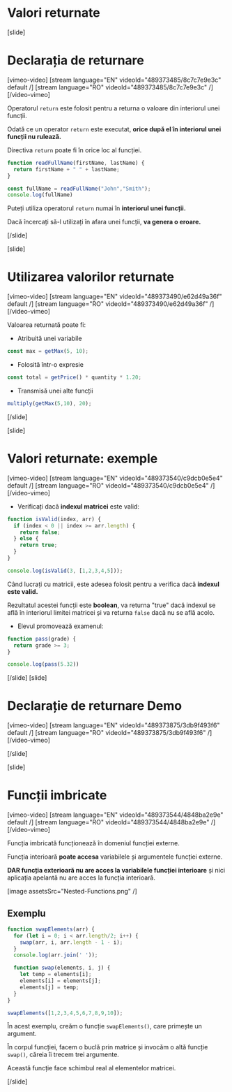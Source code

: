 # Valori returnate

[slide]
# Declarația de returnare

[vimeo-video]
[stream language="EN" videoId="489373485/8c7c7e9e3c" default /]
[stream language="RO" videoId="489373485/8c7c7e9e3c"  /]
[/video-vimeo]

Operatorul `return` este folosit pentru a returna o valoare din interiorul unei funcții.

Odată ce un operator `return` este executat, **orice după el în interiorul unei funcții nu rulează.**

Directiva `return` poate fi în orice loc al funcției.

``` js live
function readFullName(firstName, lastName) {
  return firstName + " " + lastName;
}

const fullName = readFullName("John","Smith");
console.log(fullName)
```

Puteți utiliza operatorul `return` numai în **interiorul unei funcții.**

Dacă încercați să-l utilizați în afara unei funcții, **va genera o eroare.**

[/slide]

[slide]
# Utilizarea valorilor returnate

[vimeo-video]
[stream language="EN" videoId="489373490/e62d49a36f" default /]
[stream language="RO" videoId="489373490/e62d49a36f"  /]
[/video-vimeo]


Valoarea returnată poate fi:

- Atribuită unei variabile

```js
const max = getMax(5, 10);
```

- Folosită într-o expresie

``` js
const total = getPrice() * quantity * 1.20;
```

- Transmisă unei alte funcții
``` js
multiply(getMax(5,10), 20);
```

[/slide]

[slide]
# Valori returnate: exemple

[vimeo-video]
[stream language="EN" videoId="489373540/c9dcb0e5e4" default /]
[stream language="RO" videoId="489373540/c9dcb0e5e4"  /]
[/video-vimeo]


- Verificați dacă **indexul matricei** este valid:

``` js live
function isValid(index, arr) {
  if (index < 0 || index >= arr.length) {
    return false;
  } else {
    return true;
  }
}

console.log(isValid(3, [1,2,3,4,5]));
```

Când lucrați cu matricii, este adesea folosit pentru a verifica dacă **indexul este valid.**

Rezultatul acestei funcții este **boolean**, va returna "true" dacă indexul se află în interiorul limitei matricei și va returna `false` dacă nu se află acolo.

- Elevul promovează examenul:

```js live
function pass(grade) {
  return grade >= 3;
}

console.log(pass(5.32))
```

[/slide]
[slide]
# Declarație de returnare Demo

[vimeo-video]
[stream language="EN" videoId="489373875/3db9f493f6" default /]
[stream language="RO" videoId="489373875/3db9f493f6"  /]
[/video-vimeo]


[/slide]

[slide]
# Funcții imbricate

[vimeo-video]
[stream language="EN" videoId="489373544/4848ba2e9e" default /]
[stream language="RO" videoId="489373544/4848ba2e9e"  /]
[/video-vimeo]

Funcția imbricată funcționează în domeniul funcției externe.

Funcția interioară **poate accesa** variabilele și argumentele funcției externe.

**DAR funcția exterioară nu are acces la variabilele funcției interioare** și nici aplicația apelantă nu are acces la funcția interioară.

[image assetsSrc="Nested-Functions.png" /]

## Exemplu

```js live
function swapElements(arr) {
  for (let i = 0; i < arr.length/2; i++) {
    swap(arr, i, arr.length - 1 - i);
  }
  console.log(arr.join(' '));

  function swap(elements, i, j) {
    let temp = elements[i];
    elements[i] = elements[j];
    elements[j] = temp;
  }
}

swapElements([1,2,3,4,5,6,7,8,9,10]);
```
În acest exemplu, creăm o funcție `swapElements()`, care primește un argument.

În corpul funcției, facem o buclă prin matrice și invocăm o altă funcție `swap()`, căreia îi trecem trei argumente.

Această funcție face schimbul real al elementelor matricei. 

[/slide]
